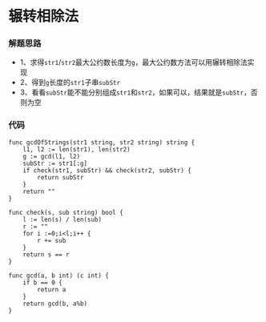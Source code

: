# 辗转相除法
### 解题思路
* 1、求得``str1``/``str2``最大公约数长度为``g``，最大公约数方法可以用辗转相除法实现
* 2、得到``g``长度的``str1``子串``subStr``
* 3、看看``subStr``能不能分别组成``str1``和``str2``，如果可以，结果就是``subStr``，否则为空
### 代码

```golang
func gcdOfStrings(str1 string, str2 string) string {
	l1, l2 := len(str1), len(str2)
	g := gcd(l1, l2)
	subStr := str1[:g]
	if check(str1, subStr) && check(str2, subStr) {
		return subStr
	}
	return ""
}

func check(s, sub string) bool {
	l := len(s) / len(sub)
	r := ""
	for i :=0;i<l;i++ {
		r += sub
	}
	return s == r
}

func gcd(a, b int) (c int) {
	if b == 0 {
		return a
	}
	return gcd(b, a%b)
}
```